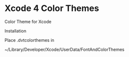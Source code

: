Xcode 4 Color Themes
===========

Color Theme for Xcode


Installation

Place .dvtcolorthemes in

~/Library/Developer/Xcode/UserData/FontAndColorThemes
